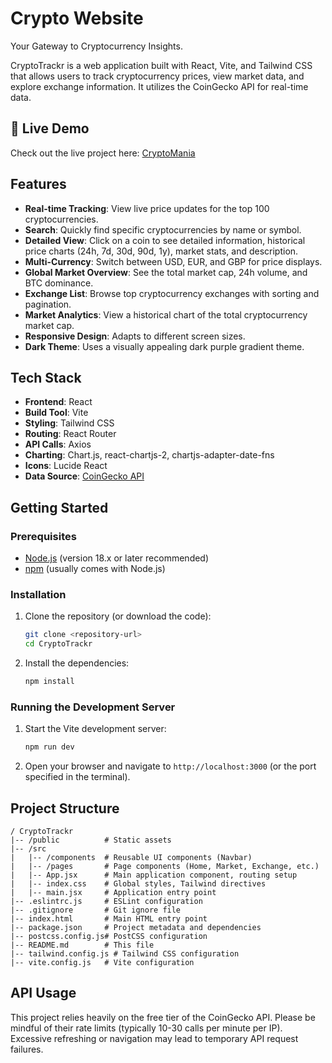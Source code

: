# Crypto Website

Your Gateway to Cryptocurrency Insights.

CryptoTrackr is a web application built with React, Vite, and Tailwind CSS that allows users to track cryptocurrency prices, view market data, and explore exchange information. It utilizes the CoinGecko API for real-time data.

## 🚀 Live Demo

Check out the live project here: [CryptoMania](crypto-mania-black.vercel.app)

## Features

*   **Real-time Tracking**: View live price updates for the top 100 cryptocurrencies.
*   **Search**: Quickly find specific cryptocurrencies by name or symbol.
*   **Detailed View**: Click on a coin to see detailed information, historical price charts (24h, 7d, 30d, 90d, 1y), market stats, and description.
*   **Multi-Currency**: Switch between USD, EUR, and GBP for price displays.
*   **Global Market Overview**: See the total market cap, 24h volume, and BTC dominance.
*   **Exchange List**: Browse top cryptocurrency exchanges with sorting and pagination.
*   **Market Analytics**: View a historical chart of the total cryptocurrency market cap.
*   **Responsive Design**: Adapts to different screen sizes.
*   **Dark Theme**: Uses a visually appealing dark purple gradient theme.

## Tech Stack

*   **Frontend**: React
*   **Build Tool**: Vite
*   **Styling**: Tailwind CSS
*   **Routing**: React Router
*   **API Calls**: Axios
*   **Charting**: Chart.js, react-chartjs-2, chartjs-adapter-date-fns
*   **Icons**: Lucide React
*   **Data Source**: [CoinGecko API](https://www.coingecko.com/en/api)

## Getting Started

### Prerequisites

*   [Node.js](https://nodejs.org/) (version 18.x or later recommended)
*   [npm](https://www.npmjs.com/) (usually comes with Node.js)

### Installation

1.  Clone the repository (or download the code):
    ```bash
    git clone <repository-url>
    cd CryptoTrackr
    ```
2.  Install the dependencies:
    ```bash
    npm install
    ```

### Running the Development Server

1.  Start the Vite development server:
    ```bash
    npm run dev
    ```
2.  Open your browser and navigate to `http://localhost:3000` (or the port specified in the terminal).

## Project Structure

```
/ CryptoTrackr
|-- /public          # Static assets
|-- /src
|   |-- /components  # Reusable UI components (Navbar)
|   |-- /pages       # Page components (Home, Market, Exchange, etc.)
|   |-- App.jsx      # Main application component, routing setup
|   |-- index.css    # Global styles, Tailwind directives
|   |-- main.jsx     # Application entry point
|-- .eslintrc.js     # ESLint configuration
|-- .gitignore       # Git ignore file
|-- index.html       # Main HTML entry point
|-- package.json     # Project metadata and dependencies
|-- postcss.config.js# PostCSS configuration
|-- README.md        # This file
|-- tailwind.config.js # Tailwind CSS configuration
|-- vite.config.js   # Vite configuration
```

## API Usage

This project relies heavily on the free tier of the CoinGecko API. Please be mindful of their rate limits (typically 10-30 calls per minute per IP). Excessive refreshing or navigation may lead to temporary API request failures. 

